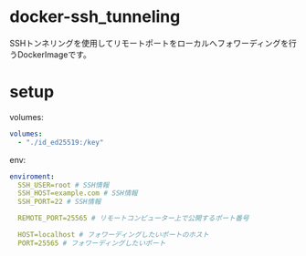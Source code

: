 # docker-ssh_tunneling
SSHトンネリングを使用してリモートポートをローカルへフォワーディングを行うDockerImageです。

# setup
volumes:
```yaml
volumes:
  - "./id_ed25519:/key"
```
env:
```yaml
enviroment:
  SSH_USER=root # SSH情報
  SSH_HOST=example.com # SSH情報
  SSH_PORT=22 # SSH情報

  REMOTE_PORT=25565 # リモートコンピューター上で公開するポート番号

  HOST=localhost # フォワーディングしたいポートのホスト
  PORT=25565 # フォワーディングしたいポート
```
